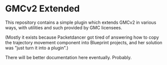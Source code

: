 # GMCv2 Extended

This repository contains a simple plugin which extends GMCv2 in various ways, with utilities and such provided by GMC licensees.

(Mostly it exists because Packetdancer got tired of answering how to copy the trajectory movement component into Blueprint projects, and her solution was "just turn it into a plugin".)

There will be better documentation here eventually. Probably.